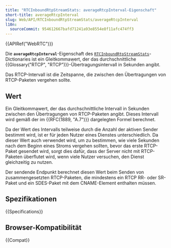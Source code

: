 ```yaml
---
title: "RTCInboundRtpStreamStats: averageRtcpInterval-Eigenschaft"
short-title: averageRtcpInterval
slug: Web/API/RTCInboundRtpStreamStats/averageRtcpInterval
l10n:
  sourceCommit: 954612667bafd71241a93e8554e8f11afc474ff3
---
```


{{APIRef("WebRTC")}}

Die **`averageRtcpInterval`**-Eigenschaft
des [`RTCInboundRtpStreamStats`](/de/docs/Web/API/RTCInboundRtpStreamStats)-Dictionaries ist ein Gleitkommawert,
der das durchschnittliche {{Glossary("RTCP", "RTCP")}}-Übertragungsintervall in Sekunden angibt.

Das RTCP-Intervall ist die Zeitspanne, die zwischen den Übertragungen von RTCP-Paketen vergehen sollte.

## Wert

Ein Gleitkommawert, der das durchschnittliche Intervall in Sekunden zwischen den Übertragungen von RTCP-Paketen angibt. Dieses Intervall wird gemäß der im {{RFC(1889, "A.7")}} dargelegten Formel berechnet.

Da der Wert des Intervalls teilweise durch die Anzahl der aktiven Sender bestimmt wird, ist er für jeden Nutzer eines Dienstes unterschiedlich. Da dieser Wert auch verwendet wird, um zu bestimmen, wie viele Sekunden nach dem Beginn eines Stroms vergehen sollten, bevor das erste RTCP-Paket gesendet wird, sorgt dies dafür, dass der Server nicht mit RTCP-Paketen überflutet wird, wenn viele Nutzer versuchen, den Dienst gleichzeitig zu nutzen.

Der sendende Endpunkt berechnet diesen Wert beim Senden von zusammengesetzten RTCP-Paketen, die mindestens ein RTCP RR- oder SR-Paket und ein SDES-Paket mit dem CNAME-Element enthalten müssen.

## Spezifikationen

{{Specifications}}

## Browser-Kompatibilität

{{Compat}}
